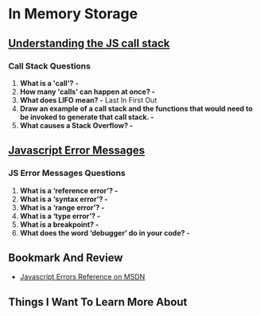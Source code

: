 # In Memory Storage

## [Understanding the JS call stack](https://medium.freecodecamp.org/understanding-the-javascript-call-stack-861e41ae61d4)

### Call Stack Questions

1. **What is a 'call'? -**
2. **How many 'calls' can happen at once? -**
3. **What does LIFO mean? -** Last In First Out
4. **Draw an example of a call stack and the functions that would need to be invoked to generate that call stack. -**
5. **What causes a Stack Overflow? -**

## [Javascript Error Messages](https://codeburst.io/javascript-error-messages-debugging-d23f84f0ae7c)

### JS Error Messages Questions

1. **What is a ‘reference error’? -**
2. **What is a ‘syntax error’? -**
3. **What is a ‘range error’? -**
4. **What is a ‘type error’? -**
5. **What is a breakpoint? -**
6. **What does the word ‘debugger’ do in your code? -**

## Bookmark And Review

- [Javascript Errors Reference on MSDN](https://developer.mozilla.org/en-US/docs/Web/JavaScript/Reference/Errors)

## Things I Want To Learn More About

